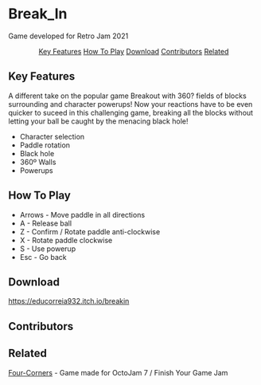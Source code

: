 # Break_In

Game developed for Retro Jam 2021

<p align="center">
  <a href="#key-features">Key Features</a>
  <a href="#how-to-use">How To Play</a>
  <a href="#download">Download</a>
  <a href="#contributors">Contributors</a>
  <a href="#related">Related</a>
</p>

## Key Features
A different take on the popular game Breakout with 360? fields of blocks surrounding and character powerups!
 Now your reactions have to be even quicker to suceed in this challenging game, breaking all the blocks without letting your ball be caught by the menacing black hole!
 
* Character selection 
* Paddle rotation
* Black hole
* 360º Walls
* Powerups

## How To Play

* Arrows - Move paddle in all directions
* A - Release ball
* Z - Confirm / Rotate paddle anti-clockwise
* X - Rotate paddle clockwise
* S - Use powerup
* Esc - Go back
## Download
https://educorreia932.itch.io/breakin
## Contributors

## Related

[Four-Corners](https://github.com/Educorreia932/Four-Corners) - Game made for OctoJam 7 / Finish Your Game Jam